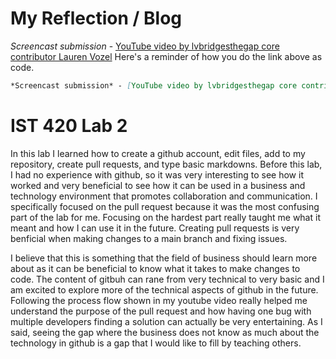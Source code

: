 # My Reflection / Blog
*Screencast submission* - [YouTube video by lvbridgesthegap core contributor Lauren Vozel](https://www.youtube.com/watch?v=fzUnRtjBzwo&t=4s)
Here's a reminder of how you do the link above as code.
```markdown
*Screencast submission* - [YouTube video by lvbridgesthegap core contributor Lauren Vozel](https://www.youtube.com/watch?v=fzUnRtjBzwo&t=4s)
```
# IST 420 Lab 2
In this lab I learned how to create a github account, edit files, add to my repository, create pull requests, and type basic markdowns. Before this lab, I had no experience with github, so it was very interesting to see how it worked and very beneficial to see how it can be used in a business and technology environment that promotes collaboration and communication. I specifically focused on the pull request because it was the most confusing part of the lab for me. Focusing on the hardest part really taught me what it meant and how I can use it in the future. Creating pull requests is very benficial when making changes to a main branch and fixing issues.

I believe that this is something that the field of business should learn more about as it can be beneficial to know what it takes to make changes to code. The content of gitbuh can rane from very technical to very basic and I am excited to explore more of the technical aspects of github in the future. Following the process flow shown in my youtube video really helped me understand the purpose of the pull request and how having one bug with multiple developers finding a solution can actually be very entertaining. As I said, seeing the gap where the business does not know as much about the technology in github is a gap that I would like to fill by teaching others.
